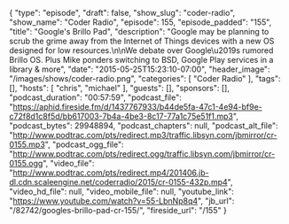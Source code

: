 {
  "type": "episode",
  "draft": false,
  "show_slug": "coder-radio",
  "show_name": "Coder Radio",
  "episode": 155,
  "episode_padded": "155",
  "title": "Google's Brillo Pad",
  "description": "Google may be planning to scrub the grime away from the Internet of Things devices with a new OS designed for low resources.\n\nWe debate over Google\u2019s rumored Brillo OS. Plus Mike ponders switching to BSD, Google Play services in a library & more",
  "date": "2015-05-25T15:23:10-07:00",
  "header_image": "/images/shows/coder-radio.png",
  "categories": [
    "Coder Radio"
  ],
  "tags": [],
  "hosts": [
    "chris",
    "michael"
  ],
  "guests": [],
  "sponsors": [],
  "podcast_duration": "00:57:59",
  "podcast_file": "https://aphid.fireside.fm/d/1437767933/b44de5fa-47c1-4e94-bf9e-c72f8d1c8f5d/bb617003-7b4a-4be3-8c17-77a1c75e51f1.mp3",
  "podcast_bytes": 29948894,
  "podcast_chapters": null,
  "podcast_alt_file": "http://www.podtrac.com/pts/redirect.mp3/traffic.libsyn.com/jbmirror/cr-0155.mp3",
  "podcast_ogg_file": "http://www.podtrac.com/pts/redirect.ogg/traffic.libsyn.com/jbmirror/cr-0155.ogg",
  "video_file": "http://www.podtrac.com/pts/redirect.mp4/201406.jb-dl.cdn.scaleengine.net/coderradio/2015/cr-0155-432p.mp4",
  "video_hd_file": null,
  "video_mobile_file": null,
  "youtube_link": "https://www.youtube.com/watch?v=55-LbnNp8q4",
  "jb_url": "/82742/googles-brillo-pad-cr-155/",
  "fireside_url": "/155"
}


